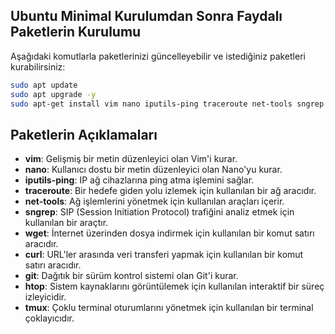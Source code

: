 ## Ubuntu Minimal Kurulumdan Sonra Faydalı Paketlerin Kurulumu

Aşağıdaki komutlarla paketlerinizi güncelleyebilir ve istediğiniz paketleri kurabilirsiniz:

```bash
sudo apt update
sudo apt upgrade -y
sudo apt-get install vim nano iputils-ping traceroute net-tools sngrep wget curl git htop tmux rsyslog -y
```


## Paketlerin Açıklamaları

- **vim**: Gelişmiş bir metin düzenleyici olan Vim'i kurar.
- **nano**: Kullanıcı dostu bir metin düzenleyici olan Nano'yu kurar.
- **iputils-ping**: IP ağ cihazlarına ping atma işlemini sağlar.
- **traceroute**: Bir hedefe giden yolu izlemek için kullanılan bir ağ aracıdır.
- **net-tools**: Ağ işlemlerini yönetmek için kullanılan araçları içerir.
- **sngrep**: SIP (Session Initiation Protocol) trafiğini analiz etmek için kullanılan bir araçtır.
- **wget**: İnternet üzerinden dosya indirmek için kullanılan bir komut satırı aracıdır.
- **curl**: URL'ler arasında veri transferi yapmak için kullanılan bir komut satırı aracıdır.
- **git**: Dağıtık bir sürüm kontrol sistemi olan Git'i kurar.
- **htop**: Sistem kaynaklarını görüntülemek için kullanılan interaktif bir süreç izleyicidir.
- **tmux**: Çoklu terminal oturumlarını yönetmek için kullanılan bir terminal çoklayıcıdır.
